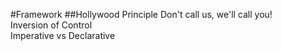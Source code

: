#Framework
##Hollywood Principle
Don't call us, we'll call you!<br>
Inversion of Control<br>
Imperative vs Declarative
